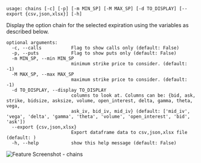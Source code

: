 ```
usage: chains [-c] [-p] [-m MIN_SP] [-M MAX_SP] [-d TO_DISPLAY] [--export {csv,json,xlsx}] [-h]
```

Display the option chain for the selected expiration using the variables as described below.

```
optional arguments:
  -c, --calls           Flag to show calls only (default: False)
  -p, --puts            Flag to show puts only (default: False)
  -m MIN_SP, --min MIN_SP
                        minimum strike price to consider. (default: -1)
  -M MAX_SP, --max MAX_SP
                        maximum strike price to consider. (default: -1)
  -d TO_DISPLAY, --display TO_DISPLAY
                        columns to look at. Columns can be: {bid, ask, strike, bidsize, asksize, volume, open_interest, delta, gamma, theta, vega,
                        ask_iv, bid_iv, mid_iv} (default: ['mid_iv', 'vega', 'delta', 'gamma', 'theta', 'volume', 'open_interest', 'bid', 'ask'])
  --export {csv,json,xlsx}
                        Export dataframe data to csv,json,xlsx file (default: )
  -h, --help            show this help message (default: False)
```
<img size="1400" alt="Feature Screenshot - chains" src="https://user-images.githubusercontent.com/85772166/142356435-63650356-4d25-4f49-8a48-fdff389c1e2c.png">
